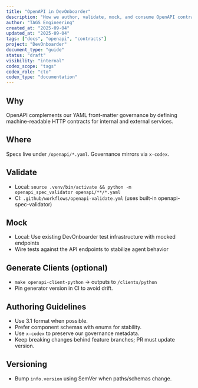 ```yaml
---
title: "OpenAPI in DevOnboarder"
description: "How we author, validate, mock, and consume OpenAPI contracts."
author: "TAGS Engineering"
created_at: "2025-09-04"
updated_at: "2025-09-04"
tags: ["docs", "openapi", "contracts"]
project: "DevOnboarder"
document_type: "guide"
status: "draft"
visibility: "internal"
codex_scope: "tags"
codex_role: "cto"
codex_type: "documentation"
---
```


## Why

OpenAPI complements our YAML front-matter governance by defining machine-readable HTTP contracts for internal and external services.

## Where

Specs live under `/openapi/*.yaml`. Governance mirrors via `x-codex`.

## Validate

- Local: `source .venv/bin/activate && python -m openapi_spec_validator openapi/**/*.yaml`
- CI: `.github/workflows/openapi-validate.yml` (uses built-in openapi-spec-validator)

## Mock

- Local: Use existing DevOnboarder test infrastructure with mocked endpoints
- Wire tests against the API endpoints to stabilize agent behavior

## Generate Clients (optional)

- `make openapi-client-python` → outputs to `/clients/python`
- Pin generator version in CI to avoid drift.

## Authoring Guidelines

- Use 3.1 format when possible.
- Prefer component schemas with enums for stability.
- Use `x-codex` to preserve our governance metadata.
- Keep breaking changes behind feature branches; PR must update version.

## Versioning

- Bump `info.version` using SemVer when paths/schemas change.
